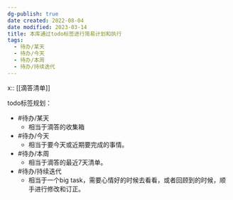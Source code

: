 ```yaml
---
dg-publish: true
date created: 2022-08-04
date modified: 2023-03-14
title: 本库通过todo标签进行简易计划和执行
tags:
  - 待办/某天
  - 待办/今天
  - 待办/本周
  - 待办/持续迭代
---
```


x:: [[滴答清单]]

todo标签规划：

- #待办/某天
	- 相当于滴答的收集箱
- #待办/今天
	- 相当于要今天或近期要完成的事情。
- #待办/本周
	- 相当于滴答的最近7天清单。
- #待办/持续迭代
	- 相当于一个big task，需要心情好的时候去看看，或者回顾到的时候，顺手进行修改和订正。
